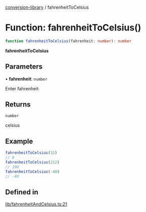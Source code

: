 [conversion-library](../globals.md) / fahrenheitToCelsius

# Function: fahrenheitToCelsius()

```ts
function fahrenheitToCelsius(fahrenheit: number): number
```

**fahrenheitToCelsius**

<Badge type="tip" text="version: v0.0.12+" />

## Parameters

• **fahrenheit**: `number`

Enter fahrenheit

## Returns

`number`

celsius

## Example

```ts
fahrenheitToCelsius(32)
// 0
fahrenheitToCelsius(212)
// 100
fahrenheitToCelsius(-40)
// -40
```

## Defined in

[lib/fahrenheitAndCelsius.ts:21](https://github.com/fxss5201/conversion-library/blob/main/lib/fahrenheitAndCelsius.ts#L21)
